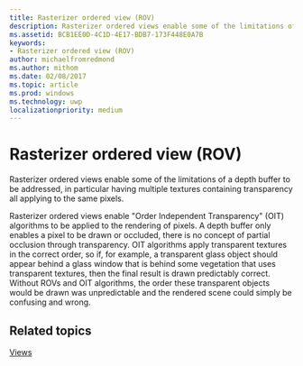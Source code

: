 ```yaml
---
title: Rasterizer ordered view (ROV)
description: Rasterizer ordered views enable some of the limitations of a depth buffer to be addressed, in particular having multiple textures containing transparency all applying to the same pixels.
ms.assetid: BCB1EE0D-4C1D-4E17-BDB7-173F448E0A7B
keywords:
- Rasterizer ordered view (ROV)
author: michaelfromredmond
ms.author: mithom
ms.date: 02/08/2017
ms.topic: article
ms.prod: windows
ms.technology: uwp
localizationpriority: medium
---
```


# Rasterizer ordered view (ROV)


Rasterizer ordered views enable some of the limitations of a depth buffer to be addressed, in particular having multiple textures containing transparency all applying to the same pixels.

Rasterizer ordered views enable "Order Independent Transparency" (OIT) algorithms to be applied to the rendering of pixels. A depth buffer only enables a pixel to be drawn or occluded, there is no concept of partial occlusion through transparency. OIT algorithms apply transparent textures in the correct order, so if, for example, a transparent glass object should appear behind a glass window that is behind some vegetation that uses transparent textures, then the final result is drawn predictably correct. Without ROVs and OIT algorithms, the order these transparent objects would be drawn was unpredictable and the rendered scene could simply be confusing and wrong.

## <span id="related-topics"></span>Related topics


[Views](views.md)

 

 




